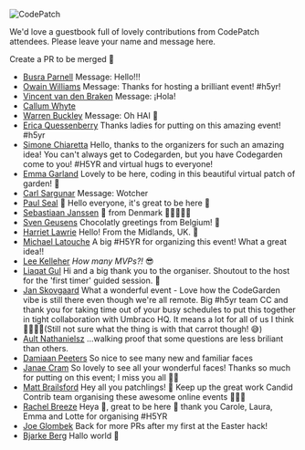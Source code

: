    
![CodePatch](https://candidcontributions.com/images/codepatch_logo_600x300.png)

We'd love a guestbook full of lovely contributions from CodePatch attendees. Please leave your name and message here. 

Create a PR to be merged 🥕

- [Busra Parnell](https://github.com/busraparnell) Message: Hello!!!
- [Owain Williams](https://github.com/OwainWilliams) Message: Thanks for hosting a brilliant event! #h5yr!
- [Vincent van den Braken](https://github.com/vavdb) Message: ¡Hola! 
- [Callum Whyte](https://github.com/callumbwhyte)
- [Warren Buckley](https://github.com/warrenbuckley) Message: Oh HAI :wave:
- [Erica Quessenberry](https://twitter.com/reddesigns) Thanks ladies for putting on this amazing event! #h5yr
- [Simone Chiaretta](https://github.com/simonech) Hello, thanks to the organizers for such an amazing idea! You can't always get to Codegarden, but you have Codegarden come to you! #H5YR and virtual hugs to everyone!
- [Emma Garland](https://github.com/emmagarland) Lovely to be here, coding in this beautiful virtual patch of garden! 🥕
- [Carl Sargunar](https://github.com/CarlSargunar) Message: Wotcher
- [Paul Seal](https://twitter.com/CodeSharePaul) 🥕 Hello everyone, it's great to be here 🤎
- [Sebastiaan Janssen](https://github.com/nul800sebastiaan) 👋 from Denmark 🌟🥕🥕🥕🥕
- [Sven Geusens](https://twitter.com/migaroez) Chocolatly greetings from Belgium! 🍫
- [Harriet Lawrie](https://github.com/GingerSquirrel) Hello! From the Midlands, UK. 🍓
- [Michael Latouche](https://github.com/mikecp) A big #H5YR for organizing this event! What a great idea!!
- [Lee Kelleher](https://github.com/leekelleher) _How many MVPs?!_ 😎
- [Liaqat Gul](https://github.com/liaqatg) Hi and a big thank you to the organiser. Shoutout to the host for the 'first timer' guided session. 👏
- [Jan Skovgaard](https://github.com/BatJan) What a wonderful event - Love how the CodeGarden vibe is still there even though we're all remote. Big #h5yr team CC and thank you for taking time out of your busy schedules to put this together in tight collaboration with Umbraco HQ. It means a lot for all of us I think 🤗🙌😎🥕(Still not sure what the thing is with that carrot though! 😅)
- [Ault Nathanielsz](https://github.com/ault) ...walking proof that some questions are less briliant than others.
- [Damiaan Peeters](https://github.com/dampee/) So nice to see many new and familiar faces
- [Janae Cram](https://github.com/naepalm) So lovely to see all your wonderful faces! Thanks so much for putting on this event; I miss you all 🤗🥰
- [Matt Brailsford](https://github.com/mattbrailsford/) Hey all you patchlings! 🥕 Keep up the great work Candid Contrib team organising these awesome online events 👏👏👏
- [Rachel Breeze](https://github.com/RachBreeze/) Heya 👋, great to be here 🥕 thank you Carole, Laura, Emma and Lotte for organising #H5YR
- [Joe Glombek](https://github.com/glombek) Back for more PRs after my first at the Easter hack!
- [Bjarke Berg](https://github.com/bergmania) Hallo world 🦄
